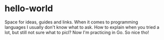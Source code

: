 # hello-world
Space for ideas, guides and links.
When it comes to programming languages I usually don't know what to ask. How to explain when you tried a lot, but still not sure what to picl?
Now I'm practicing in Go. So nice tho!
